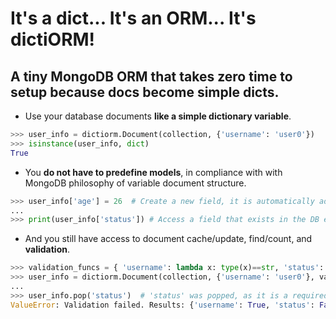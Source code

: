 It's a dict... It's an ORM... It's dictiORM!
==============================================

A tiny MongoDB ORM that takes zero time to setup because docs become simple dicts.
----------------------------------------------------------------------------------

- Use your database documents **like a simple dictionary variable**.
```python
>>> user_info = dictiorm.Document(collection, {'username': 'user0'})
>>> isinstance(user_info, dict)
True
```

- You **do not have to predefine models**, in compliance with with MongoDB philosophy of variable document structure.
```python
>>> user_info['age'] = 26  # Create a new field, it is automatically added to the DB
...
>>> print(user_info['status']) # Access a field that exists in the DB even if you dit not explicitly declare it
```

- And you still have access to document cache/update, find/count, and **validation**.
```python
>>> validation_funcs = { 'username': lambda x: type(x)==str, 'status': lambda x: type(x)==str }
>>> user_info = dictiorm.Document(collection, {'username': 'user0'}, validators=validation_funcs)
...
>>> user_info.pop('status')  # 'status' was popped, as it is a required field, it will fail validation
ValueError: Validation failed. Results: {'username': True, 'status': False}
```
